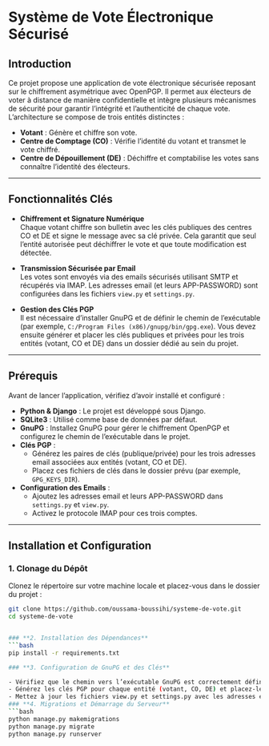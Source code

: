 # **Système de Vote Électronique Sécurisé**

## **Introduction**

Ce projet propose une application de vote électronique sécurisée reposant sur le chiffrement asymétrique avec OpenPGP. Il permet aux électeurs de voter à distance de manière confidentielle et intègre plusieurs mécanismes de sécurité pour garantir l’intégrité et l’authenticité de chaque vote. L’architecture se compose de trois entités distinctes :

- **Votant** : Génère et chiffre son vote.
- **Centre de Comptage (CO)** : Vérifie l’identité du votant et transmet le vote chiffré.
- **Centre de Dépouillement (DE)** : Déchiffre et comptabilise les votes sans connaître l’identité des électeurs.

---

## **Fonctionnalités Clés**

- **Chiffrement et Signature Numérique**  
  Chaque votant chiffre son bulletin avec les clés publiques des centres CO et DE et signe le message avec sa clé privée. Cela garantit que seul l’entité autorisée peut déchiffrer le vote et que toute modification est détectée.

- **Transmission Sécurisée par Email**  
  Les votes sont envoyés via des emails sécurisés utilisant SMTP et récupérés via IMAP. Les adresses email (et leurs APP-PASSWORD) sont configurées dans les fichiers `view.py` et `settings.py`.

- **Gestion des Clés PGP**  
  Il est nécessaire d’installer GnuPG et de définir le chemin de l’exécutable (par exemple, `C:/Program Files (x86)/gnupg/bin/gpg.exe`). Vous devez ensuite générer et placer les clés publiques et privées pour les trois entités (votant, CO et DE) dans un dossier dédié au sein du projet.

---

## **Prérequis**

Avant de lancer l’application, vérifiez d’avoir installé et configuré :

- **Python & Django** : Le projet est développé sous Django.
- **SQLite3** : Utilisé comme base de données par défaut.
- **GnuPG** : Installez GnuPG pour gérer le chiffrement OpenPGP et configurez le chemin de l’exécutable dans le projet.
- **Clés PGP** :  
  - Générez les paires de clés (publique/privée) pour les trois adresses email associées aux entités (votant, CO et DE).  
  - Placez ces fichiers de clés dans le dossier prévu (par exemple, `GPG_KEYS_DIR`).
- **Configuration des Emails** :  
  - Ajoutez les adresses email et leurs APP-PASSWORD dans `settings.py` et `view.py`.  
  - Activez le protocole IMAP pour ces trois comptes.

---

## **Installation et Configuration**

### **1. Clonage du Dépôt**

Clonez le répertoire sur votre machine locale et placez-vous dans le dossier du projet :
```bash
git clone https://github.com/oussama-boussihi/systeme-de-vote.git
cd systeme-de-vote


### **2. Installation des Dépendances**
```bash
pip install -r requirements.txt

### **3. Configuration de GnuPG et des Clés**

- Vérifiez que le chemin vers l’exécutable GnuPG est correctement défini (ex. : C:/Program Files (x86)/gnupg/bin/gpg.exe).
- Générez les clés PGP pour chaque entité (votant, CO, DE) et placez-les dans le dossier dédié aux clés.
- Mettez à jour les fichiers view.py et settings.py avec les adresses email et les APP-PASSWORD correspondants.
### **4. Migrations et Démarrage du Serveur**
```bash
python manage.py makemigrations
python manage.py migrate
python manage.py runserver









